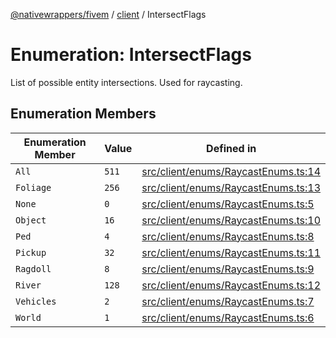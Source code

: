 [@nativewrappers/fivem](../../README.md) / [client](../README.md) / IntersectFlags

# Enumeration: IntersectFlags

List of possible entity intersections. Used for raycasting.

## Enumeration Members

| Enumeration Member | Value | Defined in |
| ------ | ------ | ------ |
| `All` | `511` | [src/client/enums/RaycastEnums.ts:14](https://github.com/nativewrappers/fivem/blob/a98996c0c5fa01724c4f2137e7528f7f3c03bc27/src/client/enums/RaycastEnums.ts#L14) |
| `Foliage` | `256` | [src/client/enums/RaycastEnums.ts:13](https://github.com/nativewrappers/fivem/blob/a98996c0c5fa01724c4f2137e7528f7f3c03bc27/src/client/enums/RaycastEnums.ts#L13) |
| `None` | `0` | [src/client/enums/RaycastEnums.ts:5](https://github.com/nativewrappers/fivem/blob/a98996c0c5fa01724c4f2137e7528f7f3c03bc27/src/client/enums/RaycastEnums.ts#L5) |
| `Object` | `16` | [src/client/enums/RaycastEnums.ts:10](https://github.com/nativewrappers/fivem/blob/a98996c0c5fa01724c4f2137e7528f7f3c03bc27/src/client/enums/RaycastEnums.ts#L10) |
| `Ped` | `4` | [src/client/enums/RaycastEnums.ts:8](https://github.com/nativewrappers/fivem/blob/a98996c0c5fa01724c4f2137e7528f7f3c03bc27/src/client/enums/RaycastEnums.ts#L8) |
| `Pickup` | `32` | [src/client/enums/RaycastEnums.ts:11](https://github.com/nativewrappers/fivem/blob/a98996c0c5fa01724c4f2137e7528f7f3c03bc27/src/client/enums/RaycastEnums.ts#L11) |
| `Ragdoll` | `8` | [src/client/enums/RaycastEnums.ts:9](https://github.com/nativewrappers/fivem/blob/a98996c0c5fa01724c4f2137e7528f7f3c03bc27/src/client/enums/RaycastEnums.ts#L9) |
| `River` | `128` | [src/client/enums/RaycastEnums.ts:12](https://github.com/nativewrappers/fivem/blob/a98996c0c5fa01724c4f2137e7528f7f3c03bc27/src/client/enums/RaycastEnums.ts#L12) |
| `Vehicles` | `2` | [src/client/enums/RaycastEnums.ts:7](https://github.com/nativewrappers/fivem/blob/a98996c0c5fa01724c4f2137e7528f7f3c03bc27/src/client/enums/RaycastEnums.ts#L7) |
| `World` | `1` | [src/client/enums/RaycastEnums.ts:6](https://github.com/nativewrappers/fivem/blob/a98996c0c5fa01724c4f2137e7528f7f3c03bc27/src/client/enums/RaycastEnums.ts#L6) |
